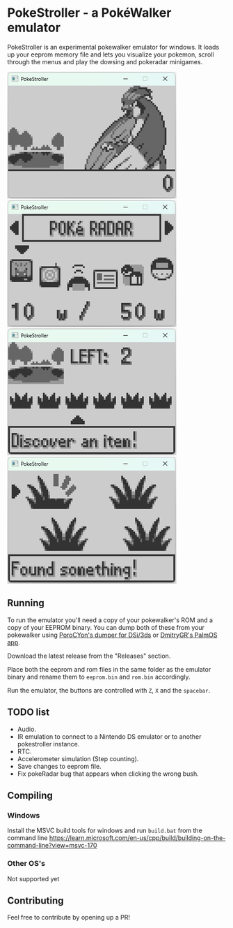 # PokeStroller - a PokéWalker emulator
PokeStroller is an experimental pokewalker emulator for windows. It loads up your eeprom memory file and lets you visualize your pokemon, scroll through the menus and play the dowsing and pokeradar minigames.

![home](https://github.com/jpcerrone/pokestroller/blob/master/img/home.gif)
![menu](https://github.com/jpcerrone/pokestroller/blob/master/img/menu.gif)
![dowsing](https://github.com/jpcerrone/pokestroller/blob/master/img/dowsing.gif)
![battle](https://github.com/jpcerrone/pokestroller/blob/master/img/battle.gif)

## Running
To run the emulator you'll need a copy of your pokewalker's ROM and a copy of your EEPROM binary. You can dump both of these from your pokewalker using [PoroCYon's dumper for DSi/3ds](https://git.titandemo.org/PoroCYon/pokewalker-rom-dumper) or [DmitryGR's PalmOS app](https://dmitry.gr/?r=05.Projects&proj=28.%20pokewalker#_TOC_377b8050cfd1e60865685a4ca39bc4c0).

Download the latest release from the "Releases" section. 

Place both the eeprom and rom files in the same folder as the emulator binary and rename them to `eeprom.bin` and `rom.bin` accordingly.

Run the emulator, the buttons are controlled with `Z`, `X` and the `spacebar`.

## TODO list
- Audio.
- IR emulation to connect to a Nintendo DS emulator or to another pokestroller instance.
- RTC.
- Accelerometer simulation (Step counting).
- Save changes to eeprom file.
- Fix pokeRadar bug that appears when clicking the wrong bush.

## Compiling
### Windows
Install the MSVC build tools for windows and run `build.bat` from the command line
https://learn.microsoft.com/en-us/cpp/build/building-on-the-command-line?view=msvc-170
### Other OS's
Not supported yet

## Contributing
Feel free to contribute by opening up a PR!

